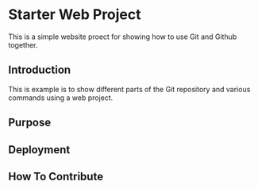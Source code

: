 # Starter Web Project

This is a simple website proect for showing how to use Git and Github together.

## Introduction

This is example is to show different parts of the Git repository and various commands using a web project.

## Purpose

## Deployment

## How To Contribute